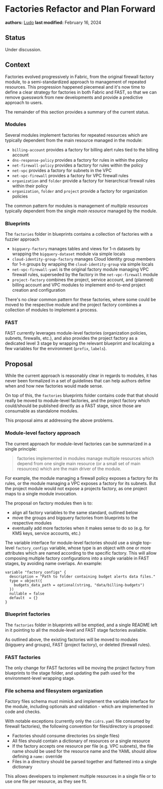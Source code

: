 # Factories Refactor and Plan Forward

**authors:** [Ludo](https://github.com/ludoo)
**last modified:** February 16, 2024

## Status

Under discussion.

## Context

Factories evolved progressively in Fabric, from the original firewall factory module, to a semi-standardized approach to management of repeated resources. This progression happened piecemeal and it's now time to define a clear strategy for factories in both Fabric and FAST, so that we can remove guesswork from new developments and provide a predictive approach to users.

The remainder of this section provides a summary of the current status.

### Modules

Several modules implement factories for repeated resources which are typically dependent from the main resource managed in the module:

- `billing-account` provides a factory for billing alert rules tied to the billing account
- `dns-response-policy` provides a factory for rules in within the policy
- `net-firewall-policy` provides a factory for rules within the policy
- `net-vpc` provides a factory for subnets in the VPC
- `net-vpc-firewall` provides a factory for VPC firewall rules
- `organization` and `folder` provide a factory for hierarchical firewall rules within their policy
- `organization`, `folder` and `project` provide a factory for organization policies

The common pattern for modules is management of *multiple resources* typically dependent from the single *main resource* managed by the module.

### Blueprints

The `factories` folder in blueprints contains a collection of factories with a fuzzier approach

- `bigquery-factory` manages tables and views for 1-n datasets by wrapping the `bigquery-dataset` module via simple locals
- `cloud-identity-group-factory` manages Cloud Identity group members for 1-n groups by wrapping the `cloud-identity-group` via simple locals
- `net-vpc-firewall-yaml` is the original factory module managing VPC firewall rules, superseded by the factory in the `net-vpc-firewall` module
- `project-factory` combines the project, service account, and (planned) billing account and VPC modules to implement end-to-end project creation and configuration

There's no clear common pattern for these factories, where some could be moved to the respective module and the project factory combines a collection of modules to implement a process.

### FAST

FAST currently leverages module-level factories (organization policies, subnets, firewalls, etc.), and also provides the project factory as a dedicated level 3 stage by wrapping the relevant blueprint and localizing a few variables for the environment (`prefix`, `labels`).

## Proposal

While the current approach is reasonably clear in regards to modules, it has never been formalized in a set of guidelines that can help authors define when and how new factories would made sense.

On top of this, the `factories` blueprints folder contains code that that should really be moved to module-level factories, and the project factory which could/should be published directly as a FAST stage, since those are consumable as standalone modules.

This proposal aims at addressing the above problems.

### Module-level factory approach

The current approach for module-level factories can be summarized in a single principle:

> factories implemented in modules manage multiple resources which depend from one single main resource (or a small set of main resources) which are the main driver of the module.

For example, the module managing a firewall policy exposes a factory for its rules, or the module managing a VPC exposes a factory for its subnets. But the project module would not expose a projects factory, as one project maps to a single module invocation.

The proposal on factory modules then is to:

- align all factory variables to the same standard, outlined below
- move the groups and bigquery factories from blueprints to the respective modules
- eventually add more factories when it makes sense to do so (e.g. for KMS keys, service accounts, etc.)

The variable interface for module-level factories should use a single top-level `factory_configs` variable, whose type is an object with one or more attributes which are named according to the specific factory. This will allow composing multiple factory configurations into a single variable in FAST stages, by avoiding name overlaps. An example:

```hcl
variable "factory_configs" {
  description = "Path to folder containing budget alerts data files."
  type = object({
    budgets_data_path = optional(string, "data/billing-budgets")
  })
  nullable = false
  default  = {}
}
```

### Blueprint factories

The `factories` folder in blueprints will be emptied, and a single README left in it pointing to all the module-level and FAST stage factories available.

As outlined above, the existing factories will be moved to modules (bigquery and groups), FAST (project factory), or deleted (firewall rules).

### FAST factories

The only change for FAST factories will be moving the project factory from blueprints to the stage folder, and updating the path used for the environment-level wrapping stage.

### File schema and filesystem organization

Factory files schema must mimick and implement the variable interface for the module, including optionals and validation - which are implemented in code and checks.

With notable exceptions (currently only the `cidrs.yaml` file consumed by firewall factories), the following convention for files/directory is proposed:

- Factories should consume directories (vs single files)
- All files should contain a dictionary of resources or a single resource
- If the factory accepts one resource per file (e.g. VPC subnets), the file name should be used for the resource name and the YAML should allow defining a `name:` override
- Files in a directory should be parsed together and flattened into a single dictionary

This allows developers to implement multiple resources in a single file or to use one file per resource, as they see fit.


